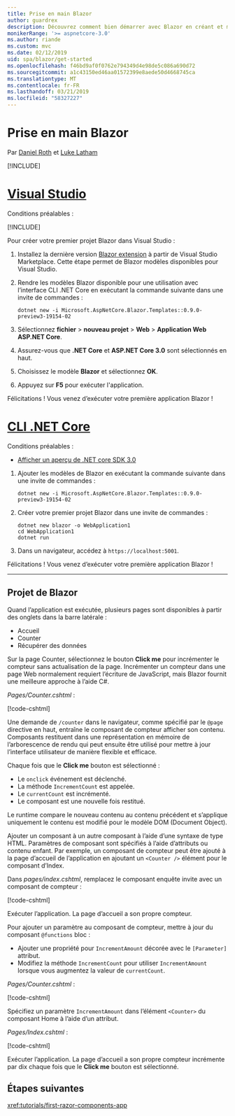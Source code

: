```yaml
---
title: Prise en main Blazor
author: guardrex
description: Découvrez comment bien démarrer avec Blazor en créant et modifiant un projet Blazor.
monikerRange: '>= aspnetcore-3.0'
ms.author: riande
ms.custom: mvc
ms.date: 02/12/2019
uid: spa/blazor/get-started
ms.openlocfilehash: f46bd9af0f0762e794349d4e98de5c086a690d72
ms.sourcegitcommit: a1c43150ed46aa01572399e8aede50d4668745ca
ms.translationtype: MT
ms.contentlocale: fr-FR
ms.lasthandoff: 03/21/2019
ms.locfileid: "58327227"
---
```

# <a name="get-started-with-blazor"></a>Prise en main Blazor

Par [Daniel Roth](https://github.com/danroth27) et [Luke Latham](https://github.com/guardrex)

[!INCLUDE[](~/includes/razor-components-preview-notice.md)]

# <a name="visual-studiotabvisual-studio"></a>[Visual Studio](#tab/visual-studio)

Conditions préalables :

[!INCLUDE[](~/includes/net-core-prereqs-vs-3.0.md)]

Pour créer votre premier projet Blazor dans Visual Studio :

1. Installez la dernière version [Blazor extension](https://go.microsoft.com/fwlink/?linkid=870389) à partir de Visual Studio Marketplace. Cette étape permet de Blazor modèles disponibles pour Visual Studio.
1. Rendre les modèles Blazor disponible pour une utilisation avec l’interface CLI .NET Core en exécutant la commande suivante dans une invite de commandes :

   ```console
   dotnet new -i Microsoft.AspNetCore.Blazor.Templates::0.9.0-preview3-19154-02
   ```

1. Sélectionnez **fichier** > **nouveau projet** > **Web** > **Application Web ASP.NET Core**.
1. Assurez-vous que **.NET Core** et **ASP.NET Core 3.0** sont sélectionnés en haut.
1. Choisissez le modèle **Blazor** et sélectionnez **OK**.
1. Appuyez sur **F5** pour exécuter l'application.

Félicitations ! Vous venez d’exécuter votre première application Blazor !

<!--

# [Visual Studio Code](#tab/visual-studio-code)

Prerequisites:

[!INCLUDE[](~/includes/net-core-prereqs-vsc-3.0.md)]

To create your first Blazor project in Visual Studio Code:

1. Execute the following command in a command shell:

   ```console
   dotnet new blazor -o WebApplication1
   ```

1. Open the *WebApplication1* folder in Visual Studio Code.

1. Visual Studio code offers to create assets to build and debug the app, which includes the *tasks.json* and *launch.json* files. Select **Yes** to add the assets.

1. Execute the app using the Visual Studio Code debugger.

1. In a browser, navigate to `https://localhost:5001`.

Congratulations! You just ran your first Blazor app!

# [Visual Studio for Mac](#tab/visual-studio-mac)

.NET Core 3.0 will be supported with Visual Studio for Mac version 8.0 or later. Visual Studio for Mac version 8.0 Preview isn't available at this time.

Use the [.NET Core CLI version of this topic](xref:razor-components/get-started?tabs=netcore-cli) on macOS.

[!INCLUDE[](~/includes/net-core-prereqs-mac-3.0.md)]

To create your first project Blazor project in Visual Studio for Mac:

1. Select **File** > **New Solution** or **New Project**.
1. In the sidebar, select **.NET Core** > **App**.
1. Select **Blazor** and select **Next**.
1. The **Target Framework** defaults to **.NET Core 3.0**. Select **Next**.
1. In the **Project Name** field, enter `WebApplication1`. Select **Create**.
1. Select **Run** > **Run Without Debugging** to run the app *without the debugger*. Running with the debugger isn't supported at this time.

Congratulations! You just ran your first Blazor app!
-->

# <a name="net-core-clitabnetcore-cli"></a>[CLI .NET Core](#tab/netcore-cli/)

Conditions préalables :

* [Afficher un aperçu de .NET core SDK 3.0](https://dotnet.microsoft.com/download/dotnet-core/3.0)

1. Ajouter les modèles de Blazor en exécutant la commande suivante dans une invite de commandes :

   ```console
   dotnet new -i Microsoft.AspNetCore.Blazor.Templates::0.9.0-preview3-19154-02
   ```

1. Créer votre premier projet Blazor dans une invite de commandes :

   ```console
   dotnet new blazor -o WebApplication1
   cd WebApplication1
   dotnet run
   ```

1. Dans un navigateur, accédez à `https://localhost:5001`.

Félicitations ! Vous venez d’exécuter votre première application Blazor !

---

## <a name="blazor-project"></a>Projet de Blazor

Quand l’application est exécutée, plusieurs pages sont disponibles à partir des onglets dans la barre latérale :

* Accueil
* Counter
* Récupérer des données

Sur la page Counter, sélectionnez le bouton **Click me** pour incrémenter le compteur sans actualisation de la page. Incrémenter un compteur dans une page Web normalement requiert l’écriture de JavaScript, mais Blazor fournit une meilleure approche à l’aide C#.

*Pages/Counter.cshtml* :

[!code-cshtml[](get-started/samples_snapshot/3.x/Counter1.cshtml)]

Une demande de `/counter` dans le navigateur, comme spécifié par le `@page` directive en haut, entraîne le composant de compteur afficher son contenu. Composants restituent dans une représentation en mémoire de l’arborescence de rendu qui peut ensuite être utilisé pour mettre à jour l’interface utilisateur de manière flexible et efficace.

Chaque fois que le **Click me** bouton est sélectionné :

* Le `onclick` événement est déclenché.
* La méthode `IncrementCount` est appelée.
* Le `currentCount` est incrémenté.
* Le composant est une nouvelle fois restitué.

Le runtime compare le nouveau contenu au contenu précédent et s’applique uniquement le contenu est modifié pour le modèle DOM (Document Object).

Ajouter un composant à un autre composant à l’aide d’une syntaxe de type HTML. Paramètres de composant sont spécifiés à l’aide d’attributs ou contenu enfant. Par exemple, un composant de compteur peut être ajouté à la page d’accueil de l’application en ajoutant un `<Counter />` élément pour le composant d’Index.

Dans *pages/index.cshtml*, remplacez le composant enquête invite avec un composant de compteur :

[!code-cshtml[](get-started/samples_snapshot/3.x/Index1.cshtml?highlight=7)]

Exécuter l’application. La page d’accueil a son propre compteur.

Pour ajouter un paramètre au composant de compteur, mettre à jour du composant `@functions` bloc :

* Ajouter une propriété pour `IncrementAmount` décorée avec le `[Parameter]` attribut.
* Modifiez la méthode `IncrementCount` pour utiliser `IncrementAmount` lorsque vous augmentez la valeur de `currentCount`.

*Pages/Counter.cshtml* :

[!code-cshtml[](get-started/samples_snapshot/3.x/Counter2.cshtml?highlight=4,8)]

Spécifiez un paramètre `IncrementAmount` dans l’élément `<Counter>` du composant Home à l’aide d’un attribut.

*Pages/Index.cshtml* :

[!code-cshtml[](get-started/samples_snapshot/3.x/Index2.cshtml)]

Exécuter l’application. La page d’accueil a son propre compteur incrémente par dix chaque fois que le **Click me** bouton est sélectionné.

## <a name="next-steps"></a>Étapes suivantes

<xref:tutorials/first-razor-components-app>
